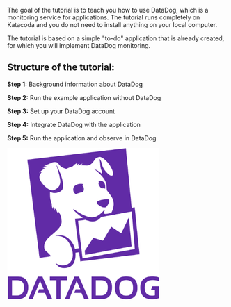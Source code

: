 The goal of the tutorial is to teach you how to use DataDog, which is a monitoring service for applications. The tutorial runs completely on Katacoda and you do not need to install anything on your local computer. 

The tutorial is based on a simple "to-do" application that is already created, for which you will implement DataDog monitoring. 

## Structure of the tutorial: 

**Step 1:** Background information about DataDog

**Step 2:** Run the example application without DataDog

**Step 3:** Set up your DataDog account

**Step 4:** Integrate DataDog with the application

**Step 5:** Run the application and observe in DataDog

<img src="https://github.com/andrebrogard/katacoda-scenarios/blob/main/datadog-tutorial/logo.png?raw=true" alt="Logo" width="350px" />
